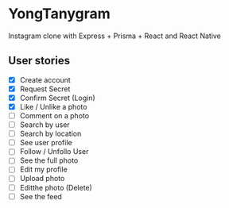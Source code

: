 # YongTanygram

Instagram clone with Express + Prisma + React and React Native

## User stories

- [x] Create account
- [x] Request Secret
- [x] Confirm Secret (Login)
- [x] Like / Unlike a photo
- [ ] Comment on a photo
- [ ] Search by user
- [ ] Search by location
- [ ] See user profile
- [ ] Follow / Unfollo User
- [ ] See the full photo
- [ ] Edit my profile
- [ ] Upload photo
- [ ] Editthe photo (Delete)
- [ ] See the feed 
